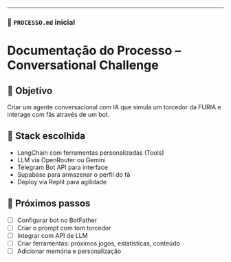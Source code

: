 
---

### 🧾 `PROCESSO.md` inicial

# Documentação do Processo – Conversational Challenge

## 🎯 Objetivo
Criar um agente conversacional com IA que simula um torcedor da FURIA e interage com fãs através de um bot.

## 🧱 Stack escolhida
- LangChain com ferramentas personalizadas (Tools)
- LLM via OpenRouter ou Gemini
- Telegram Bot API para interface
- Supabase para armazenar o perfil do fã
- Deploy via Replit para agilidade

## 🔄 Próximos passos
- [ ] Configurar bot no BotFather
- [ ] Criar o prompt com tom torcedor
- [ ] Integrar com API de LLM
- [ ] Criar ferramentas: próximos jogos, estatísticas, conteúdo
- [ ] Adicionar memória e personalização
